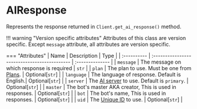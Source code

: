 # AIResponse

Represents the response returned in `Client.get_ai_response()` method.

!!! warning "Version specific attributes"
    Attributes of this class are version specific. Except `message` attribute, all attributes are version specific.

=== "Attributes"
    | Name        | Description                                  | Type            | 
    | :---------- | :------------------------------------------- | :-------------- |
    | `message`   | The message on which response is required    | `str`           |
    | `plan`      | The plan to use. Must be one from [Plans](../topics/lists.md#plans).     | Optional[`str`] |
    | `language`  | The language of response. Default is English.| Optional[`str`] |
    | `server`    | The [AI server](../topics/lists.md#ai-servers) to use. Default is `primary`.  | Optional[`str`] |
    | `master`    | The bot's master AKA creator, This is used in responses. | Optional[`str`] |
    | `bot`    | The bot's name, This is used in responses. | Optional[`str`] |
    | `uid`    | The [Unique ID](../topics/unique_id.md) to use. | Optional[`str`] |